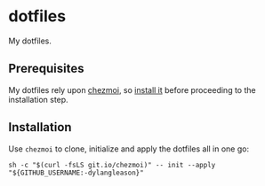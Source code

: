 # dotfiles

My dotfiles.

## Prerequisites

My dotfiles rely upon [chezmoi](https://github.com/twpayne/chezmoi), so [install it](https://github.com/twpayne/chezmoi/blob/master/docs/INSTALL.md#chezmoi-install-guide) before proceeding to the installation step.

## Installation

Use `chezmoi` to clone, initialize and apply the dotfiles all in one go:

    sh -c "$(curl -fsLS git.io/chezmoi)" -- init --apply "${GITHUB_USERNAME:-dylangleason}"

